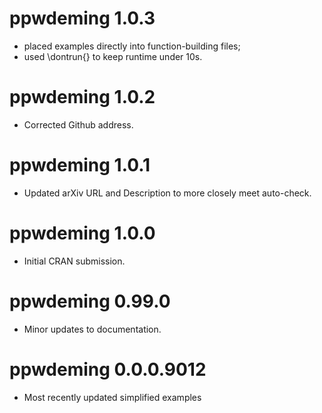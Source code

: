 # ppwdeming 1.0.3

* placed examples directly into function-building files;
* used \dontrun{} to keep runtime under 10s.

# ppwdeming 1.0.2

* Corrected Github address.

# ppwdeming 1.0.1

* Updated arXiv URL and Description to more closely meet auto-check.

# ppwdeming 1.0.0

* Initial CRAN submission.

# ppwdeming 0.99.0

* Minor updates to documentation.

# ppwdeming 0.0.0.9012

* Most recently updated simplified examples
